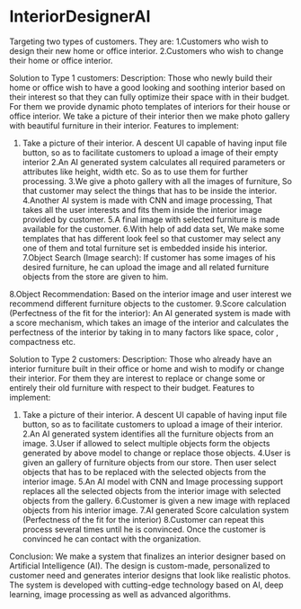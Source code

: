 # InteriorDesignerAI

Targeting two types of customers. They are:
1.Customers who wish to design their new home or office interior.
2.Customers who wish to change their home or office interior.

Solution to Type 1 customers:
Description:
 Those who newly build their home or office wish to have a good looking and soothing interior based on their interest so that they can fully optimize their space with in their budget. For them we provide dynamic photo templates of interiors for their house or office interior. We take a picture of their interior then we make photo gallery with beautiful furniture in their interior.
Features to implement:
1. Take a picture of their interior.
A descent UI capable of having input file button, so as to facilitate customers to upload a image of their empty interior
2.An AI generated system calculates all required parameters or attributes like height, width etc. So as to use them for further processing.
3.We give a photo gallery with all the images of furniture, So that customer may select the things that has to be inside the interior.
4.Another AI system is made with CNN and image processing, That takes all the user interests and fits them inside the interior image provided by customer.
5.A final image with selected furniture is made available for the customer.
6.With help of add data set, We make some templates that has different look feel so that customer may select any one of them and total furniture set is embedded inside his interior.
7.Object Search (Image search):
If customer has some images of his desired furniture, he can upload the image and all related furniture objects from the store are given to him.

8.Object Recommendation:
Based on the interior image and user interest we recommend different furniture objects to the customer.
9.Score calculation (Perfectness of the fit for the interior):
An AI generated system is made with a  score mechanism, which takes an image of the interior and calculates the perfectness of the interior by taking in to many factors like space, color , compactness etc.



Solution to Type 2 customers:
Description:
 Those who already have an interior furniture built in their office or home and wish to modify or change their interior. For them they are interest to replace or change some or entirely their old furniture with respect to their budget. 
Features to implement:
1. Take a picture of their interior.
A descent UI capable of having input file button, so as to facilitate customers to upload a image of their interior.
2.An AI generated system identifies all the furniture objects from an image.
3.User if allowed to select multiple objects form the objects generated by above model to change or replace those objects.
4.User is given an gallery of furniture objects from our store. Then user select objects that has to be replaced with the selected objects from the interior image.
5.An AI model with CNN and Image processing support replaces all the selected objects from the interior  image with selected objects from the gallery.
6.Customer is given a new image with replaced objects from his interior image.
7.AI generated Score calculation system (Perfectness of the fit for the interior)
8.Customer can repeat this process several times until he is convinced. Once the customer is convinced he can contact with the organization.  


Conclusion:
We make a system that finalizes an interior designer based on Artificial Intelligence (AI). The design is custom-made, personalized to customer need and generates interior designs that look like realistic photos. The system is  developed with cutting-edge technology based on AI, deep learning, image processing as well as advanced algorithms.
